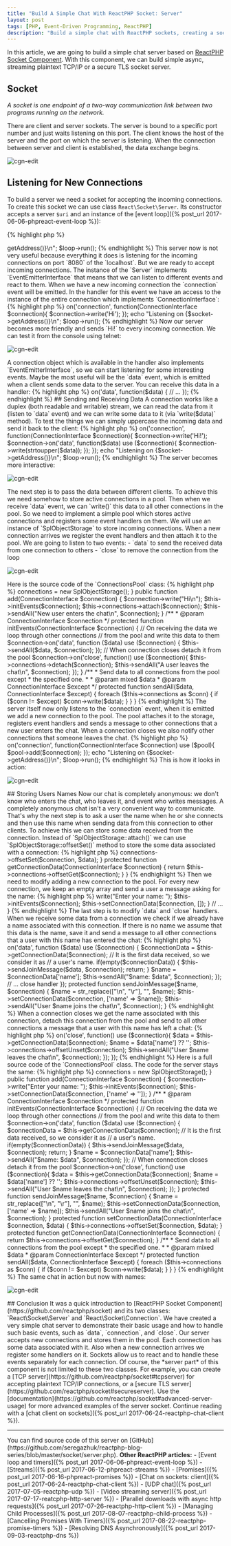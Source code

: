 ```yaml
---
title: "Build A Simple Chat With ReactPHP Socket: Server"
layout: post
tags: [PHP, Event-Driven Programming, ReactPHP]
description: "Build a simple chat with ReactPHP sockets, creating a socket server"
---
```



In this article, we are going to build a simple chat server based on [ReactPHP Socket Component](https://github.com/reactphp/socket). With this component, we can build simple async, streaming plaintext TCP/IP or a secure TLS socket server.

## Socket
> 
*A socket is one endpoint of a two-way communication link between two programs running on the network.*

There are client and server sockets. The server is bound to a specific port number and just waits listening on this port. The client knows the host of the server and the port on which the server is listening. When the connection between server and client is established, the data exchange begins.


<p class="text-center image">
    <img src="/assets/images/posts/reactphp/sockets.jpg" alt="cgn-edit" class="">
</p>

## Listening for New Connections

To build a server we need a socket for accepting the incoming connections. To create this socket we can use class `React\Socket\Server`. Its constructor accepts a server `$uri` and an instance of the [event loop]({% post_url 2017-06-06-phpreact-event-loop %}):

{% highlight php %}
<?php

require  'vendor/autoload.php';

use React\Socket\ConnectionInterface;

$loop = React\EventLoop\Factory::create();
$socket = new React\Socket\Server('127.0.0.1:8080', $loop);

echo "Listening on {$socket->getAddress()}\n";

$loop->run();
{% endhighlight %}
 
This server now is not very useful because everything it does is listening for the incoming connections on port `8080` of the `localhost`. But we are ready to accept incoming connections.

The instance of the `Server` implements `EventEmitterInterface` that means that we can listen to different events and react to them. When we have a new incoming connection the `connection` event will be emitted. In the handler for this event we have an access to the instance of the entire connection which implements `ConnectionInterface`:

{% highlight php %}
<?php

require  'vendor/autoload.php';

use React\Socket\ConnectionInterface;

$loop = React\EventLoop\Factory::create();
$socket = new React\Socket\Server('127.0.0.1:8080', $loop);

$socket->on('connection', function(ConnectionInterface $connection){
    $connection->write('Hi');
});

echo "Listening on {$socket->getAddress()}\n";

$loop->run();
{% endhighlight %}

Now our server becomes more friendly and sends `Hi!` to every incoming connection. We can test it from the console using telnet:

<p class="">
    <img src="/assets/images/posts/reactphp/server-hi.png" alt="cgn-edit" class="">
</p>

A connection object which is available in the handler also implements `EventEmitterInterface`, so we can start listening for some interesting events. Maybe the most useful will be the `data` event, which is emitted when a client sends some data to the server. You can receive this data in a handler:

{% highlight php %}
<?php

$connection->on('data', function($data) {
    // ...  
});
{% endhighlight %}

## Sending and Receiving Data

A connection works like a duplex (both readable and writable) stream, we can read the data from it (listen to `data` event) and we can write some data to it (via `write($data)` method). To test the things we can simply uppercase the incoming data and send it back to the client:

{% highlight php %}
<?php

require  'vendor/autoload.php';

use React\Socket\ConnectionInterface;

$loop = React\EventLoop\Factory::create();
$socket = new React\Socket\Server('127.0.0.1:8080', $loop);

$socket->on('connection', function(ConnectionInterface $connection){
    $connection->write('Hi!');
    $connection->on('data', function($data) use ($connection){
        $connection->write(strtoupper($data));
    });
});

echo "Listening on {$socket->getAddress()}\n";

$loop->run();
{% endhighlight %}

The server becomes more interactive:

<p class="">
    <img src="/assets/images/posts/reactphp/server-uppercase.gif" alt="cgn-edit" class="">
</p>

The next step is to pass the data between different clients. To achieve this we need somehow to store active connections in a pool. Then when we receive `data` event, we can `write()` this data to all other connections in the pool. So we need to implement a simple pool which stores active connections and registers some event handlers on them. We will use an instance of `SplObjectStorage` to store incoming connections. When a new connection arrives we register the event handlers and then attach it to the pool. We are going to listen to two events: 

- `data` to send the received data from one connection to others
- `close` to remove the connection from the loop


<p class="text-center image">
    <img src="/assets/images/posts/reactphp/chat.jpg" alt="cgn-edit" class="">
</p>

Here is the source code of the `ConnectionsPool` class: 

{% highlight php %}
<?php

require  'vendor/autoload.php';

use React\Socket\ConnectionInterface;

class ConnectionsPool {

    /** @var SplObjectStorage  */
    protected $connections;

    public function __construct()
    {
        $this->connections = new SplObjectStorage();
    }

    public function add(ConnectionInterface $connection)
    {
        $connection->write("Hi\n");

        $this->initEvents($connection);
        $this->connections->attach($connection);

        $this->sendAll("New user enters the chat\n", $connection);
    }

    /**
     * @param ConnectionInterface $connection
     */
    protected function initEvents(ConnectionInterface $connection)
    {
        // On receiving the data we loop through other connections
        // from the pool and write this data to them
        $connection->on('data', function ($data) use ($connection) {
            $this->sendAll($data, $connection);
        });

        // When connection closes detach it from the pool
        $connection->on('close', function() use ($connection){
            $this->connections->detach($connection);
            $this->sendAll("A user leaves the chat\n", $connection);
        });
    }

    /**
     * Send data to all connections from the pool except
     * the specified one.
     *
     * @param mixed $data
     * @param ConnectionInterface $except
     */
    protected function sendAll($data, ConnectionInterface $except) {
        foreach ($this->connections as $conn) {
            if ($conn != $except) $conn->write($data);
        }
    }
}
{% endhighlight %}

The server itself now only listens to the `connection` event, when it is emitted we add a new connection to the pool. The pool attaches it to the storage, registers event handlers and sends a message to other connections that a new user enters the chat. When a connection closes we also notify other connections that someone leaves the chat.

{% highlight php %}
<?php

$loop = React\EventLoop\Factory::create();
$socket = new React\Socket\Server('127.0.0.1:8080', $loop);
$pool = new ConnectionsPool();

$socket->on('connection', function(ConnectionInterface $connection) use ($pool){
    $pool->add($connection);
});

echo "Listening on {$socket->getAddress()}\n";

$loop->run();
{% endhighlight %}

This is how it looks in action:

<p class="">
    <img src="/assets/images/posts/reactphp/simple-chat-server.gif" alt="cgn-edit" class="">
</p>


## Storing Users Names

Now our chat is сompletely anonymous: we don't know who enters the chat, who leaves it, and event who writes messages. A сompletely anonymous chat isn't a very convenient way to communicate. That's why the next step is to ask a user the name when he or she connects and then use this name when sending data from this connection to other clients.

To achieve this we can store some data received from the connection. Instead of `SplObjectStorage::attach()` we can use `SplObjectStorage::offsetSet()` method to store the some data associated with a connection:

{% highlight php %}
<?php

use React\Socket\ConnectionInterface;

class ConnectionsPool {

    /** @var SplObjectStorage  */
    protected $connections;

    // ...

    protected function setConnectionData(ConnectionInterface $connection, $data)
    {
        $this->connections->offsetSet($connection, $data);
    }

    protected function getConnectionData(ConnectionInterface $connection)
    {
        return $this->connections->offsetGet($connection);
    }
}
{% endhighlight %}

Then we need to modify adding a new connection to the pool. For every new connection, we keep an empty array and send a user a message asking for the name:

{% highlight php %}
<?php

class ConnectionsPool {

    // ...

    public function add(ConnectionInterface $connection)
    {
        $connection->write("Enter your name: ");
        $this->initEvents($connection);
        $this->setConnectionData($connection, []);
    }

    // ...

}

{% endhighlight %}

The last step is to modify `data` and `close` handlers. When we receive some data from a connection we check if we already have a name associated with this connection. If there is no name we assume that this data is the name, save it and send a message to all other connections that a user with this name has entered the chat:

{% highlight php %}
<?php

/**
 * @param ConnectionInterface $connection
 */
protected function initEvents(ConnectionInterface $connection)
{
    // On receiving the data we loop through other connections
    // from the pool and write this data to them
    $connection->on('data', function ($data) use ($connection) {
        $connectionData = $this->getConnectionData($connection);

        // It is the first data received, so we consider it as
        // a user's name.
        if(empty($connectionData)) {
            $this->sendJoinMessage($data, $connection);
            return;
        }

        $name = $connectionData['name'];
        $this->sendAll("$name: $data", $connection);
    });

    // ... close handler   
});

protected function sendJoinMessage($name, $connection)
{
    $name = str_replace(["\n", "\r"], "", $name);
    $this->setConnectionData($connection, ['name' => $name]);
    $this->sendAll("User $name joins the chat\n", $connection);
}
{% endhighlight %}

When a connection closes we get the name associated with this connection, detach this connection from the pool and send to all other connections a message that a user with this name has left a chat:

{% highlight php %}
<?php

/**
 * @param ConnectionInterface $connection
 */
protected function initEvents(ConnectionInterface $connection)
{
    // ... data handler

    // When connection closes detach it from the pool
    $connection->on('close', function() use ($connection){
        $data = $this->getConnectionData($connection);
        $name = $data['name'] ?? '';

        $this->connections->offsetUnset($connection);
        $this->sendAll("User $name leaves the chat\n", $connection);
    });
});

{% endhighlight %}

Here is a full source code of the `ConnectionsPool` class. The code for the server stays the same:

{% highlight php %}
<?php

use React\Socket\ConnectionInterface;

class ConnectionsPool {

    /** @var SplObjectStorage  */
    protected $connections;

    public function __construct()
    {
        $this->connections = new SplObjectStorage();
    }

    public function add(ConnectionInterface $connection)
    {
        $connection->write("Enter your name: ");
        $this->initEvents($connection);
        $this->setConnectionData($connection, ['name' => '']);
    }

    /**
     * @param ConnectionInterface $connection
     */
    protected function initEvents(ConnectionInterface $connection)
    {
        // On receiving the data we loop through other connections
        // from the pool and write this data to them
        $connection->on('data', function ($data) use ($connection) {
            $connectionData = $this->getConnectionData($connection);

            // It is the first data received, so we consider it as
            // a user's name.
            if(empty($connectionData)) {
                $this->sendJoinMessage($data, $connection);
                return;
            }

            $name = $connectionData['name'];
            $this->sendAll("$name: $data", $connection);
        });

        // When connection closes detach it from the pool
        $connection->on('close', function() use ($connection){
            $data = $this->getConnectionData($connection);
            $name = $data['name'] ?? '';

            $this->connections->offsetUnset($connection);
            $this->sendAll("User $name leaves the chat\n", $connection);
        });
    }

    protected function sendJoinMessage($name, $connection)
    {
        $name = str_replace(["\n", "\r"], "", $name);
        $this->setConnectionData($connection, ['name' => $name]);
        $this->sendAll("User $name joins the chat\n", $connection);
    }

    protected function setConnectionData(ConnectionInterface $connection, $data)
    {
        $this->connections->offsetSet($connection, $data);
    }

    protected function getConnectionData(ConnectionInterface $connection)
    {
        return $this->connections->offsetGet($connection);
    }

    /**
     * Send data to all connections from the pool except
     * the specified one.
     *
     * @param mixed $data
     * @param ConnectionInterface $except
     */
    protected function sendAll($data, ConnectionInterface $except) {
        foreach ($this->connections as $conn) {
            if ($conn != $except) $conn->write($data);
        }
    }
}

{% endhighlight %}

The same chat in action but now with names:

<p class="">
    <img src="/assets/images/posts/reactphp/simple-chat-server-with-names.gif" alt="cgn-edit" class="">
</p>


## Conclusion

It was a quick introduction to [ReactPHP Socket Component](https://github.com/reactphp/socket) and its two classes: `React\Socket\Server` and `React\Socket\Connection`. We have created a very simple chat server to demonstrate their basic usage and how to handle such basic events, such as `data`, `connection`, and `close`. Our server accepts new connections and stores them in the pool. Each connection has some data associated with it. Also when a new connection arrives we register some handlers on it. Sockets allow us to react and to handle these events separately for each connection.

Of course, the *server part* of this component is not limited to these two classes. For example, you can create a [TCP server](https://github.com/reactphp/socket#tcpserver) for accepting plaintext TCP/IP connections, or a [secure TLS server](https://github.com/reactphp/socket#secureserver). Use the [documentation](https://github.com/reactphp/socket#advanced-server-usage) for more advanced examples of the server socket.

Continue reading with a [chat client on sockets]({% post_url 2017-06-24-reactphp-chat-client %}).
<hr>
You can find source code of this server on [GitHub](https://github.com/seregazhuk/reactphp-blog-series/blob/master/socket/server.php).

<strong>Other ReactPHP articles:</strong>

- [Event loop and timers]({% post_url 2017-06-06-phpreact-event-loop %})
- [Streams]({% post_url 2017-06-12-phpreact-streams %})
- [Promises]({% post_url 2017-06-16-phpreact-promises %})
- [Chat on sockets: client]({% post_url 2017-06-24-reactphp-chat-client %})
- [UDP chat]({% post_url 2017-07-05-reactphp-udp %})
- [Video streaming server]({% post_url 2017-07-17-reatcphp-http-server %})
- [Parallel downloads with async http requests]({% post_url 2017-07-26-reactphp-http-client %})
- [Managing Child Processes]({% post_url 2017-08-07-reactphp-child-process %})
- [Cancelling Promises With Timers]({% post_url 2017-08-22-reactphp-promise-timers %})
- [Resolving DNS Asynchronously]({% post_url 2017-09-03-reactphp-dns %})
